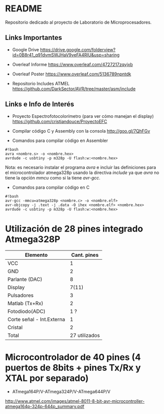 # README #

Repositorio dedicado al proyecto de Laboratorio de Microprocesadores.

## Links Importantes ##

* Google Drive
https://drive.google.com/folderview?id=0B8r41_q91dvmSWJHaV9veFA4RlU&usp=sharing

* Overleaf Informe
https://www.overleaf.com/4727217zqyjxb

* Overleaf Poster
https://www.overleaf.com/5136789npntdk

* Repositorio Includes ATMEL
https://github.com/DarkSector/AVR/tree/master/asm/include

## Links e Info de Interés ##

* Proyecto Espectrofotocolorímetro (para ver cómo manejan el display)
https://github.com/cristiandouce/ProyectoEFC

* Compilar código C y Assembly con la consola
http://goo.gl/7QhFGv

* Comandos para compilar código en Assembler
```
#!bash
avra <nombre.s> -o <nombre.hex>
avrdude -c usbtiny -p m328p -U flash:w:<nombre.hex>
```
Nota: es necesario instalar el programa *avra* e incluir las definiciones para el microcontrolador atmega328p usando la directiva *include* ya que *avra* no tiene la opción *mmcu* como si la tiene *avr-gcc*.

* Comandos para compilar código en C
```
#!bash
avr-gcc -mmcu=atmega328p <nombre.c> -o <nombre.elf>
avr-objcopy -j .text -j .data -O ihex <nombre.elf> <nombre.hex>
avrdude -c usbtiny -p m328p -U flash:w:<nombre.hex>
```
# Utilización de 28 pines integrado Atmega328P

Elemento      | Cant. pines
------------- | -------------
VCC           | 1
GND           | 2
Parlante (DAC)| 8
Display       | 7(11)
Pulsadores    | 3
Matlab (Tx+Rx)| 2
Fotodiodo(ADC)| 1 ?
Corte señal - Int.Externa | 1
Cristal       | 2
Total         | 27 utilizados

# Microcontrolador de 40 pines (4 puertos de 8bits + pines Tx/Rx y XTAL por separado)

* ATmega164P/V-ATmega324P/V-ATmega644P/V

http://www.atmel.com/images/atmel-8011-8-bit-avr-microcontroller-atmega164p-324p-644p_summary.pdf
